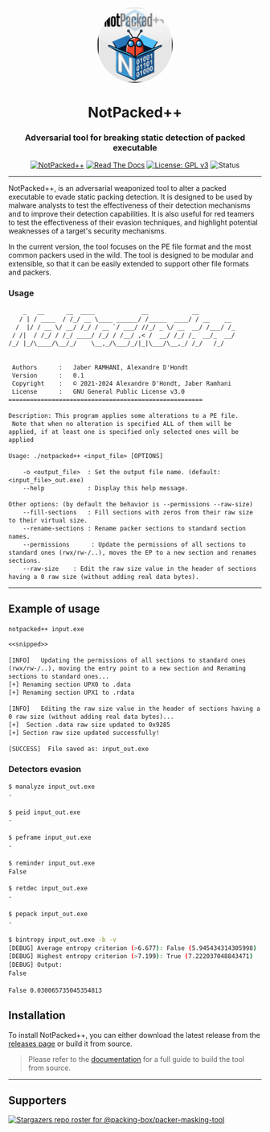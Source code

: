 
<p align="center"><img src="https://github.com/packing-box/packer-masking-tool/raw/main/docs/pages/imgs/logo.png" width="150" height="150" style="border-radius:50%;"></p>
<h1 align="center">NotPacked++</h1>
<h3 align="center">Adversarial tool for breaking static detection of packed executable</h3>

<div align="center">

[![NotPacked++](https://img.shields.io/badge/NotPacked++-v0.1-blue.svg)](https://github.com/packing-box/packer-masking-tool)
[![Read The Docs](https://readthedocs.org/projects/packer-masking-tool/badge/?version=latest)](http://packer-masking-tool.readthedocs.io/en/latest/?badge=latest)
[![License: GPL v3](https://img.shields.io/badge/License-GPLv3-orange.svg)](https://www.gnu.org/licenses/gpl-3.0)
![Status](https://img.shields.io/badge/status-bêta-red.svg)

</div>

---

NotPacked++, is an adversarial weaponized tool to alter a packed executable to evade static packing detection. It is designed to be used by malware analysts to test the effectiveness of their detection mechanisms and to improve their detection capabilities. It is also useful for red teamers to test the effectiveness of their evasion techniques, and highlight potential weaknesses of a target's security mechanisms.

In the current version, the tool focuses on the PE file format and the most common packers used in the wild. The tool is designed to be modular and extensible, so that it can be easily extended to support other file formats and packers.



### Usage

```
    _   __      __  ____             __            __          
   / | / ____  / /_/ __ \____ ______/ /_____  ____/ / __    __ 
  /  |/ / __ \/ __/ /_/ / __ `/ ___/ //_/ _ \/ __  __/ /___/ /_
 / /|  / /_/ / /_/ ____/ /_/ / /__/ ,< /  __/ /_/ /_  __/_  __/
/_/ |_/\____/\__/_/    \__,_/\___/_/|_|\___/\__,_/ /_/   /_/   
                                                               

 Authors      :   Jaber RAMHANI, Alexandre D'Hondt
 Version      :   0.1
 Copyright    :   © 2021-2024 Alexandre D'Hondt, Jaber Ramhani
 License      :   GNU General Public License v3.0
======================================================

Description: This program applies some alterations to a PE file. 
 Note that when no alteration is specified ALL of them will be applied, if at least one is specified only selected ones will be applied

Usage: ./notpacked++ <input_file> [OPTIONS]

    -o <output_file>  : Set the output file name. (default:<input_file>_out.exe)
    --help            : Display this help message.

Other options: (by default the behavior is --permissions --raw-size)
    --fill-sections   : Fill sections with zeros from their raw size to their virtual size.
    --rename-sections : Rename packer sections to standard section names.
    --permissions      : Update the permissions of all sections to standard ones (rwx/rw-/..), moves the EP to a new section and renames sections.
    --raw-size    : Edit the raw size value in the header of sections having a 0 raw size (without adding real data bytes).

```


---

## Example of usage

`notpacked++ input.exe`

```
<<snipped>>

[INFO]   Updating the permissions of all sections to standard ones (rwx/rw-/..), moving the entry point to a new section and Renaming sections to standard ones...
[+] Renaming section UPX0 to .data
[+] Renaming section UPX1 to .rdata

[INFO]   Editing the raw size value in the header of sections having a 0 raw size (without adding real data bytes)...
[+]  Section .data raw size updated to 0x9285
[+] Section raw size updated successfully!

[SUCCESS]  File saved as: input_out.exe
```

### Detectors evasion

```bash
$ manalyze input_out.exe
-

$ peid input_out.exe
-

$ peframe input_out.exe
-

$ reminder input_out.exe
False

$ retdec input_out.exe
-

$ pepack input_out.exe
-

$ bintropy input_out.exe -b -v
[DEBUG] Average entropy criterion (>6.677): False (5.945434314305998)
[DEBUG] Highest entropy criterion (>7.199): True (7.222037048843471)
[DEBUG] Output:
False

False 0.030065735045354813

```


## Installation

To install NotPacked++, you can either download the latest release from the [releases page](https://github.com/packing-box/packer-masking-tool/releases) or build it from source. 

> Please refer to the [documentation](https://packer-masking-tool.readthedocs.io/en/latest/?badge=latest) for a full guide to build the tool from source.


---
## Supporters


[![Stargazers repo roster for @packing-box/packer-masking-tool](https://reporoster.com/stars/dark/packing-box/packer-masking-tool)](https://github.com/packing-box/packer-masking-tool/stargazers)
